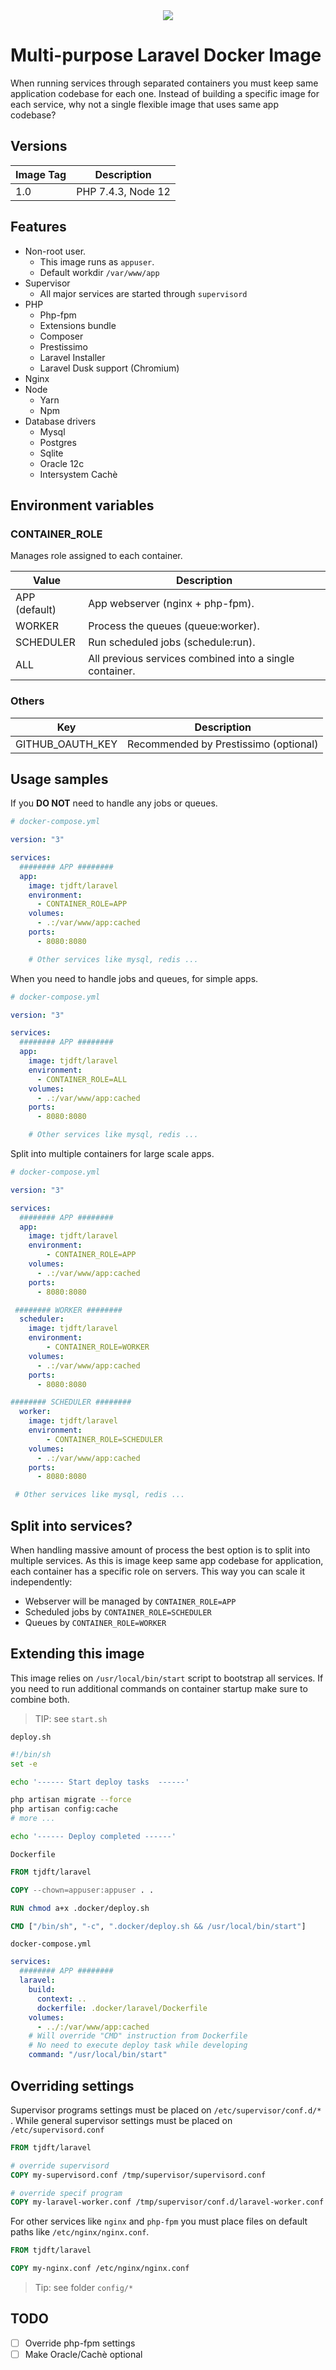 <div align="center">
    <img src="octopus.png">
</div>

# Multi-purpose Laravel Docker Image

When running services through separated containers you must keep same application codebase for each one. Instead of building a specific image for each service, why not a single flexible image that uses same app codebase?


## Versions

| Image Tag           | Description     |
| ------------------- | --------------- |
|  1.0                | PHP 7.4.3, Node 12

## Features

- Non-root user. 
    - This image runs as `appuser`.
    - Default workdir `/var/www/app`
- Supervisor
    - All major services are started through `supervisord`
- PHP
    - Php-fpm
    - Extensions bundle
    - Composer
    - Prestissimo
    - Laravel Installer    
    - Laravel Dusk support (Chromium)
- Nginx
- Node
    - Yarn
    - Npm
- Database drivers
    - Mysql
    - Postgres
    - Sqlite
    - Oracle 12c
    - Intersystem Cachè

## Environment variables

### CONTAINER_ROLE

Manages role assigned to each container.

| Value           | Description |
| --------------- | ----------- |
| APP (default)   | App webserver (nginx + php-fpm).        
| WORKER          | Process the queues (queue:worker).        
| SCHEDULER       | Run scheduled jobs   (schedule:run).        
| ALL             | All previous services combined into a single container. 


### Others

| Key                         | Description |
| --------------------------- | ----------- |
| GITHUB_OAUTH_KEY            | Recommended by Prestissimo (optional)


## Usage samples

If you **DO NOT** need to handle any jobs or queues.

```yaml
# docker-compose.yml

version: "3"

services:
  ######## APP ########
  app:
    image: tjdft/laravel    
    environment:
      - CONTAINER_ROLE=APP
    volumes:
      - .:/var/www/app:cached      
    ports:
      - 8080:8080

    # Other services like mysql, redis ...
```

When you need to handle jobs and queues, for simple apps. 

```yaml
# docker-compose.yml

version: "3"

services:
  ######## APP ########
  app:
    image: tjdft/laravel    
    environment:
      - CONTAINER_ROLE=ALL
    volumes:
      - .:/var/www/app:cached      
    ports:
      - 8080:8080

    # Other services like mysql, redis ...
```

Split into multiple containers for large scale apps.

```yaml
# docker-compose.yml

version: "3"

services:
  ######## APP ########
  app:
    image: tjdft/laravel
    environment:
        - CONTAINER_ROLE=APP
    volumes:
      - .:/var/www/app:cached      
    ports:
      - 8080:8080

 ######## WORKER ########
  scheduler:
    image: tjdft/laravel
    environment:
        - CONTAINER_ROLE=WORKER
    volumes:
      - .:/var/www/app:cached      
    ports:
      - 8080:8080

######## SCHEDULER ########
  worker:
    image: tjdft/laravel
    environment:
        - CONTAINER_ROLE=SCHEDULER
    volumes:
      - .:/var/www/app:cached      
    ports:
      - 8080:8080

 # Other services like mysql, redis ...
```

## Split into services?

When handling massive amount of process the best option is to split into multiple services. As this is image keep same app codebase for application, each container has a specific role on servers. This way you can scale it independently:

- Webserver will be managed by `CONTAINER_ROLE=APP`
- Scheduled jobs by `CONTAINER_ROLE=SCHEDULER`
- Queues by `CONTAINER_ROLE=WORKER`

## Extending this image

This image relies on `/usr/local/bin/start` script to bootstrap all services. If you need to run additional commands on container startup make sure to combine both.

> TIP: see `start.sh`

`deploy.sh`
```bash
#!/bin/sh
set -e

echo '------ Start deploy tasks  ------'

php artisan migrate --force
php artisan config:cache
# more ...

echo '------ Deploy completed ------'
```
`Dockerfile`
```dockerfile
FROM tjdft/laravel

COPY --chown=appuser:appuser . .

RUN chmod a+x .docker/deploy.sh

CMD ["/bin/sh", "-c", ".docker/deploy.sh && /usr/local/bin/start"] 
```

`docker-compose.yml`
```yml
services:
  ######## APP ########
  laravel:
    build:
      context: ..
      dockerfile: .docker/laravel/Dockerfile
    volumes:
      - ../:/var/www/app:cached
    # Will override "CMD" instruction from Dockerfile
    # No need to execute deploy task while developing
    command: "/usr/local/bin/start"    
```

## Overriding settings

Supervisor programs settings must be placed on `/etc/supervisor/conf.d/*` . While general supervisor settings must be placed on `/etc/supervisord.conf` 
 
```Dockerfile
FROM tjdft/laravel

# override supervisord 
COPY my-supervisord.conf /tmp/supervisor/supervisord.conf 

# override specif program
COPY my-laravel-worker.conf /tmp/supervisor/conf.d/laravel-worker.conf 

```

For other services like `nginx` and `php-fpm` you must place files on default paths like `/etc/nginx/nginx.conf`.

```Dockerfile
FROM tjdft/laravel

COPY my-nginx.conf /etc/nginx/nginx.conf
```
> Tip: see folder `config/*`

## TODO

- [ ] Override php-fpm settings
- [ ] Make Oracle/Cachè optional
